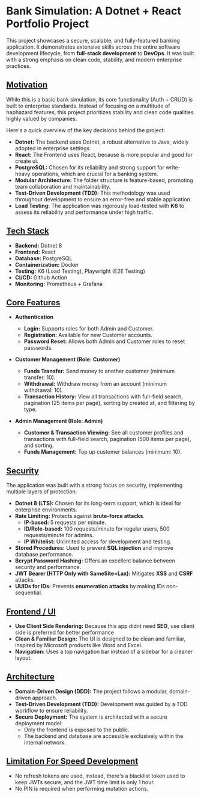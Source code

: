 # Bank Simulation: A Dotnet + React Portfolio Project

This project showcases a secure, scalable, and fully-featured banking application. It demonstrates extensive skills across the entire software development lifecycle, from **full-stack development** to **DevOps**. It was built with a strong emphasis on clean code, stability, and modern enterprise practices.

## [Motivation](#motivation)

While this is a basic bank simulation, its core functionality (Auth + CRUD) is built to enterprise standards. Instead of focusing on a multitude of haphazard features, this project prioritizes stability and clean code qualities highly valued by companies.

Here's a quick overview of the key decisions behind the project:

- **Dotnet:** The backend uses Dotnet, a robust alternative to Java, widely adopted in enterprise settings.
- **React:** The Frontend uses React, because is more popular and good for create ui.
- **PostgreSQL:** Chosen for its reliability and strong support for write-heavy operations, which are crucial for a banking system.
- **Modular Architecture:** The folder structure is feature-based, promoting team collaboration and maintainability.
- **Test-Driven Development (TDD):** This methodology was used throughout development to ensure an error-free and stable application.
- **Load Testing:** The application was rigorously load-tested with **K6** to assess its reliability and performance under high traffic.


## [Tech Stack](#tech-stack)

- **Backend:** Dotnet 8
- **Frontend:** React
- **Database:** PostgreSQL
- **Containerization:** Docker
- **Testing:** K6 (Load Testing), Playwright (E2E Testing)
- **CI/CD:** Github Action
- **Monitoring:** Prometheus + Grafana

## [Core Features](#core-features)

- **Authentication**
    - **Login:** Supports roles for both Admin and Customer.
    - **Registration:** Available for new Customer accounts.
    - **Password Reset:** Allows both Admin and Customer roles to reset passwords.

- **Customer Management (Role: Customer)**
    - **Funds Transfer:** Send money to another customer (minimum transfer: 10).
    - **Withdrawal:** Withdraw money from an account (minimum withdrawal: 10).
    - **Transaction History:** View all transactions with full-field search, pagination (25 items per page), sorting by created at, and filtering by type.

- **Admin Management (Role: Admin)**
    - **Customer & Transaction Viewing:** See all customer profiles and transactions with full-field search, pagination (500 items per page), and sorting.
    - **Funds Management:** Top up customer balances (minimum: 10).


## [Security](#security)

The application was built with a strong focus on security, implementing multiple layers of protection:

- **Dotnet 8 (LTS):** Chosen for its long-term support, which is ideal for enterprise environments.
- **Rate Limiting:** Protects against **brute-force attacks**.
    - **IP-based:** 5 requests per minute.
    - **ID/Role-based:** 100 requests/minute for regular users, 500 requests/minute for admins.
    - **IP Whitelist:** Unlimited access for development and testing.
- **Stored Procedures:** Used to prevent **SQL injection** and improve database performance.
- **Bcrypt Password Hashing:** Offers an excellent balance between security and performance.
- **JWT Bearer (HTTP Only with SameSite=Lax):** Mitigates **XSS** and **CSRF** attacks.
- **UUIDs for IDs:** Prevents **enumeration attacks** by making IDs non-sequential.


## [Frontend / UI](#frontend--ui)

- **Use Client Side Rendering:** Because this app didnt need **SEO**, use client side is preferred for better performance
- **Clean & Familiar Design:** The UI is designed to be clean and familiar, inspired by Microsoft products like Word and Excel.
- **Navigation:** Uses a top navigation bar instead of a sidebar for a cleaner layout.

## [Architecture](#architecture)

- **Domain-Driven Design (DDD):** The project follows a modular, domain-driven approach.
- **Test-Driven Development (TDD):** Development was guided by a TDD workflow to ensure reliability.
- **Secure Deployment:** The system is architected with a secure deployment model:
    - Only the frontend is exposed to the public.
    - The backend and database are accessible exclusively within the internal network.

## [Limitation For Speed Development](#limitation-for-speed-development)

- No refresh tokens are used, instead, there's a blacklist token used to keep JWTs secure, and the JWT time limit is only 1 hour.
- No PIN is required when performing mutation actions.
